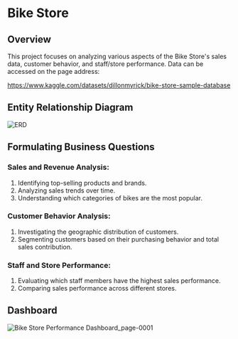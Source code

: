 # Bike Store 
## Overview
This project focuses on analyzing various aspects of the Bike Store's sales data, customer behavior, and staff/store performance.  Data can be accessed on the page address:

https://www.kaggle.com/datasets/dillonmyrick/bike-store-sample-database

## Entity Relationship Diagram
![ERD](https://github.com/user-attachments/assets/9083e583-a518-4b47-87d6-600d9445f100)

## Formulating Business Questions
### Sales and Revenue Analysis:
1. Identifying top-selling products and brands.
2. Analyzing sales trends over time.
3. Understanding which categories of bikes are the most popular.

### Customer Behavior Analysis:
1. Investigating the geographic distribution of customers.
2. Segmenting customers based on their purchasing behavior and total sales contribution.

### Staff and Store Performance:
1. Evaluating which staff members have the highest sales performance.
2. Comparing sales performance across different stores.

## Dashboard
![Bike Store Performance Dashboard_page-0001](https://github.com/user-attachments/assets/24cd7e8e-f02a-4e99-8525-cea8b02e5cb9)
